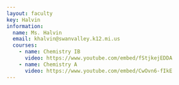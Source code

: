 ```yaml
---
layout: faculty
key: Halvin
information:
  name: Ms. Halvin
  email: khalvin@swanvalley.k12.mi.us
  courses:
    - name: Chemistry IB
      video: https://www.youtube.com/embed/fStjkejEDDA
    - name: Chemistry A
      video: https://www.youtube.com/embed/CwOvn6-fIkE
---
```

